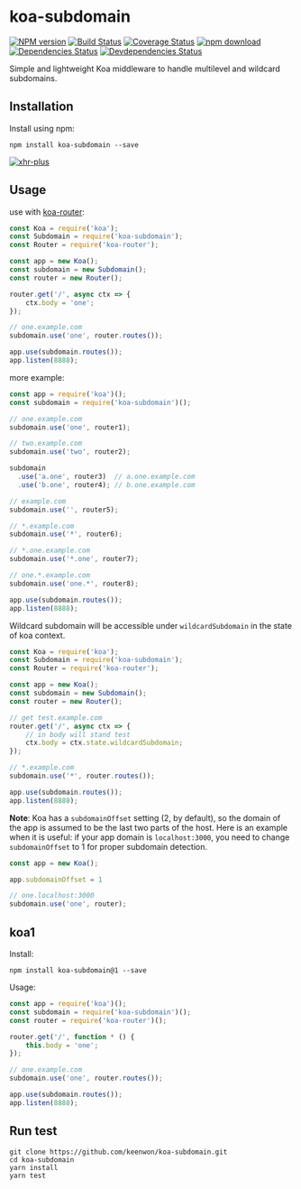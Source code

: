 # koa-subdomain

[![NPM version][npm-image]][npm-url]
[![Build Status][travis-image]][travis-url]
[![Coverage Status][coveralls-image]][coveralls-url]
[![npm download][download-image]][download-url]
[![Dependencies Status][dependencies-image]][dependencies-url]
[![Devdependencies Status][devdependencies-image]][devdependencies-url]

Simple and lightweight Koa middleware to handle multilevel and wildcard subdomains.

## Installation

Install using npm:

```shell
npm install koa-subdomain --save
```

[![xhr-plus](https://nodei.co/npm/koa-subdomain.png)](https://npmjs.org/package/koa-subdomain)

## Usage

use with [koa-router](https://github.com/alexmingoia/koa-router):

```javascript
const Koa = require('koa');
const Subdomain = require('koa-subdomain');
const Router = require('koa-router');

const app = new Koa();
const subdomain = new Subdomain();
const router = new Router();

router.get('/', async ctx => {
	ctx.body = 'one';
});

// one.example.com
subdomain.use('one', router.routes());

app.use(subdomain.routes());
app.listen(8888);
```

more example:

```javascript
const app = require('koa')();
const subdomain = require('koa-subdomain')();

// one.example.com
subdomain.use('one', router1);

// two.example.com
subdomain.use('two', router2);

subdomain
  .use('a.one', router3)  // a.one.example.com
  .use('b.one', router4); // b.one.example.com

// example.com
subdomain.use('', router5);

// *.example.com
subdomain.use('*', router6);

// *.one.example.com
subdomain.use('*.one', router7);

// one.*.example.com
subdomain.use('one.*', router8);

app.use(subdomain.routes());
app.listen(8888);
```

Wildcard subdomain will be accessible under `wildcardSubdomain` in the state of koa context.

```javascript
const Koa = require('koa');
const Subdomain = require('koa-subdomain');
const Router = require('koa-router');

const app = new Koa();
const subdomain = new Subdomain();
const router = new Router();

// get test.example.com
router.get('/', async ctx => {
    // in body will stand test
    ctx.body = ctx.state.wildcardSubdomain;
});

// *.example.com
subdomain.use('*', router.routes());

app.use(subdomain.routes());
app.listen(8888);
```

**Note**: Koa has a `subdomainOffset` setting (2, by default), so the domain of the app is assumed to be the last two parts of the host. Here is an example when it is useful: if your app domain is `localhost:3000`, you need to change `subdomainOffset` to 1 for proper subdomain detection.

```js
const app = new Koa();

app.subdomainOffset = 1

// one.localhost:3000
subdomain.use('one', router);
```

## koa1

Install:

```shell
npm install koa-subdomain@1 --save
```

Usage:

```javascript
const app = require('koa')();
const subdomain = require('koa-subdomain')();
const router = require('koa-router')();

router.get('/', function * () {
	this.body = 'one';
});

// one.example.com
subdomain.use('one', router.routes());

app.use(subdomain.routes());
app.listen(8888);
```

## Run test

```shell
git clone https://github.com/keenwon/koa-subdomain.git
cd koa-subdomain
yarn install
yarn test
```

[npm-image]: https://img.shields.io/npm/v/koa-subdomain.svg?style=flat-square&maxAge=3600
[npm-url]: https://www.npmjs.com/package/koa-subdomain
[travis-image]: https://img.shields.io/travis/keenwon/koa-subdomain.svg?style=flat-square&maxAge=3600
[travis-url]: https://travis-ci.org/keenwon/koa-subdomain
[coveralls-image]: https://img.shields.io/coveralls/keenwon/koa-subdomain.svg?style=flat-square&maxAge=3600
[coveralls-url]: https://coveralls.io/github/keenwon/koa-subdomain?branch=master
[download-image]: https://img.shields.io/npm/dm/koa-subdomain.svg?style=flat-square&maxAge=3600
[download-url]: https://npmjs.org/package/koa-subdomain
[dependencies-image]: https://david-dm.org/keenwon/koa-subdomain.svg
[dependencies-url]: https://david-dm.org/keenwon/koa-subdomain
[devdependencies-image]: https://david-dm.org/keenwon/koa-subdomain/dev-status.svg
[devdependencies-url]: https://david-dm.org/keenwon/koa-subdomain?type=dev
